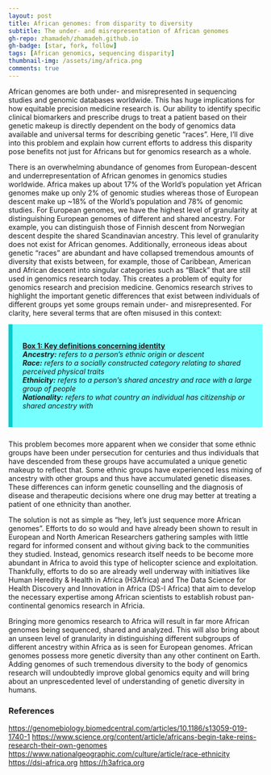 ```yaml
---
layout: post
title: African genomes: from disparity to diversity
subtitle: The under- and misrepresentation of African genomes
gh-repo: zhamadeh/zhamadeh.github.io
gh-badge: [star, fork, follow]
tags: [African genomics, sequencing disparity]
thumbnail-img: /assets/img/africa.png
comments: true
---
```


African genomes are both under- and misrepresented in sequencing studies and genomic databases worldwide. This has huge implications for how equitable precision medicine research is. Our ability to identify specific clinical biomarkers and prescribe drugs to treat a patient based on their genetic makeup is directly dependent on the body of genomics data available and universal terms for describing genetic “races”. Here, I’ll dive into this problem and explain how current efforts to address this disparity pose benefits not just for Africans but for genomics research as a whole.

There is an overwhelming abundance of genomes from European-descent and underrepresentation of African genomes in genomics studies worldwide. Africa makes up about 17% of the World’s population yet African genomes make up only 2% of genomic studies whereas those of European descent make up ~18% of the World’s population and 78% of genomic studies. For European genomes, we have the highest level of granularity at distinguishing European genomes of different and shared ancestry. For example, you can distinguish those of Finnish descent from Norwegian descent despite the shared Scandinavian ancestry. This level of granularity does not exist for African genomes. Additionally, erroneous ideas about genetic “races” are abundant and have collapsed tremendous amounts of diversity that exists between, for example, those of Caribbean, American and African descent into singular categories such as “Black” that are still used in genomics research today. This creates a problem of equity for genomics research and precision medicine. Genomics research strives to highlight the important genetic differences that exist between individuals of different groups yet some groups remain under- and misrepresented. For clarity, here several terms that are often misused in this context:

<div style="border-left: 8px solid #00CBCC;
 margin: 0 0 25px;
 overflow: hidden;
 padding: 20px;
 background-color: #76FFFF;">
 
<u><strong>Box 1: Key definitions concerning identity</strong><br></u>
<i>
<b>Ancestry:</b> <i>refers to a person’s ethnic origin or descent</i>
<br><b>Race:</b> <i>refers to a socially constructed category relating to shared perceived physical traits </i>
<br><b>Ethnicity:</b> <i>refers to a person’s shared ancestry and race with a large group of people </i>
<br><b>Nationality:</b> <i>refers to what country an individual has citizenship or shared ancestry with</i>
</i>

</div>

This problem becomes more apparent when we consider that some ethnic groups have been under persecution for centuries and thus individuals that have descended from these groups have accumulated a unique genetic makeup to reflect that. Some ethnic groups have experienced less mixing of ancestry with other groups and thus have accumulated genetic diseases. These differences can inform genetic counselling and the diagnosis of disease and therapeutic decisions where one drug may better at treating a patient of one ethnicity than another. 

The solution is not as simple as “hey, let’s just sequence more African genomes”. Efforts to do so would and have already been shown to result in European and North American Researchers gathering samples with little regard for informed consent and without giving back to the communities they studied. Instead, genomics research itself needs to be become more abundant in Africa to avoid this type of helicopter science and exploitation. Thankfully, efforts to do so are already well underway with initiatives like Human Heredity & Health in Africa (H3Africa) and The Data Science for Health Discovery and Innovation in Africa (DS-I Africa) that aim to develop the necessary expertise among African scientists to establish robust pan-continental genomics research in Africia. 

Bringing more genomics research to Africa will result in far more African genomes being sequenced, shared and analyzed. This will also bring about an unseen level of granularity in distinguishing different subgroups of different ancestry within Africa as is seen for European genomes. African genomes possess more genetic diversity than any other continent on Earth. Adding genomes of such tremendous diversity to the body of genomics research will undoubtedly improve global genomics equity and will bring about an unprescedented level of understanding of genetic diversity in humans.

<h3>
References
</h3>
<a href="https://genomebiology.biomedcentral.com/articles/10.1186/s13059-019-1740-1">https://genomebiology.biomedcentral.com/articles/10.1186/s13059-019-1740-1</a>
<a href="https://www.science.org/content/article/africans-begin-take-reins-research-their-own-genomes">https://www.science.org/content/article/africans-begin-take-reins-research-their-own-genomes</a>
<a href="https://www.nationalgeographic.com/culture/article/race-ethnicity">https://www.nationalgeographic.com/culture/article/race-ethnicity</a>
<a href="https://dsi-africa.org">https://dsi-africa.org</a>
<a href="https://h3africa.org">https://h3africa.org </a>



